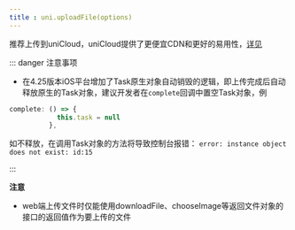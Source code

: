 ```yaml
---
title : uni.uploadFile(options)
---
```


<!-- ## uni.uploadFile(options) @uploadfile -->

<!-- UTSAPIJSON.uploadFile.name -->

<!-- UTSAPIJSON.uploadFile.description -->

<!-- UTSAPIJSON.uploadFile.compatibility -->

推荐上传到uniCloud，uniCloud提供了更便宜CDN和更好的易用性，[详见](https://doc.dcloud.net.cn/uniCloud/ext-storage/intro.html)

<!-- UTSAPIJSON.uploadFile.param -->

<!-- UTSAPIJSON.uploadFile.returnValue -->

::: danger 注意事项
- 在4.25版本iOS平台增加了Task原生对象自动销毁的逻辑，即上传完成后自动释放原生的Task对象，建议开发者在`complete`回调中置空Task对象，例

```typescript
complete: () => {
            this.task = null
          },
```

如不释放，在调用Task对象的方法将导致控制台报错：
`error: instance object does not exist: id:15`

:::


<!-- UTSAPIJSON.uploadFile.example -->

<!-- UTSAPIJSON.uploadFile.tutorial -->

<!-- UTSAPIJSON.general_type.name -->

<!-- UTSAPIJSON.general_type.param -->

**注意**

- web端上传文件时仅能使用downloadFile、chooseImage等返回文件对象的接口的返回值作为要上传的文件
